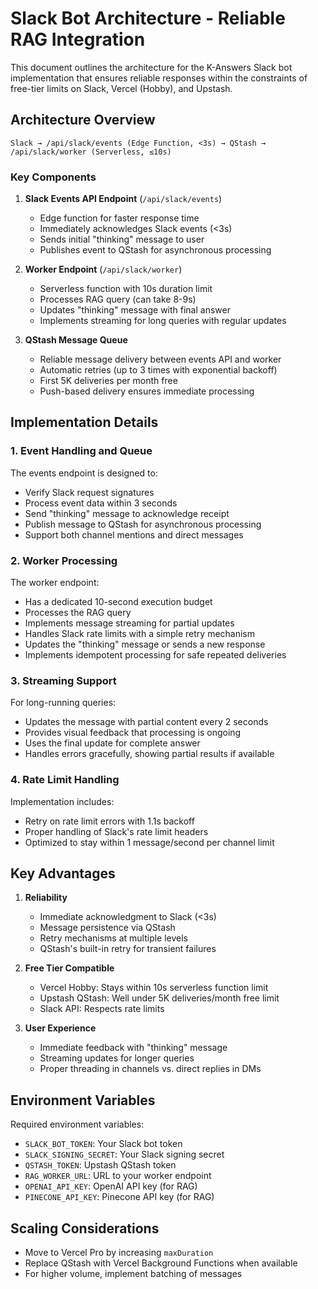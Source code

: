 # Slack Bot Architecture - Reliable RAG Integration

This document outlines the architecture for the K-Answers Slack bot implementation that ensures reliable responses within the constraints of free-tier limits on Slack, Vercel (Hobby), and Upstash.

## Architecture Overview

```
Slack → /api/slack/events (Edge Function, <3s) → QStash → /api/slack/worker (Serverless, ≤10s)
```

### Key Components

1. **Slack Events API Endpoint** (`/api/slack/events`)
   - Edge function for faster response time
   - Immediately acknowledges Slack events (<3s)
   - Sends initial "thinking" message to user
   - Publishes event to QStash for asynchronous processing

2. **Worker Endpoint** (`/api/slack/worker`)
   - Serverless function with 10s duration limit
   - Processes RAG query (can take 8-9s)
   - Updates "thinking" message with final answer
   - Implements streaming for long queries with regular updates

3. **QStash Message Queue**
   - Reliable message delivery between events API and worker
   - Automatic retries (up to 3 times with exponential backoff)
   - First 5K deliveries per month free
   - Push-based delivery ensures immediate processing

## Implementation Details

### 1. Event Handling and Queue

The events endpoint is designed to:
- Verify Slack request signatures
- Process event data within 3 seconds
- Send "thinking" message to acknowledge receipt
- Publish message to QStash for asynchronous processing
- Support both channel mentions and direct messages

### 2. Worker Processing

The worker endpoint:
- Has a dedicated 10-second execution budget
- Processes the RAG query
- Implements message streaming for partial updates
- Handles Slack rate limits with a simple retry mechanism
- Updates the "thinking" message or sends a new response
- Implements idempotent processing for safe repeated deliveries

### 3. Streaming Support

For long-running queries:
- Updates the message with partial content every 2 seconds
- Provides visual feedback that processing is ongoing
- Uses the final update for complete answer
- Handles errors gracefully, showing partial results if available

### 4. Rate Limit Handling

Implementation includes:
- Retry on rate limit errors with 1.1s backoff
- Proper handling of Slack's rate limit headers
- Optimized to stay within 1 message/second per channel limit

## Key Advantages

1. **Reliability**
   - Immediate acknowledgment to Slack (<3s)
   - Message persistence via QStash
   - Retry mechanisms at multiple levels
   - QStash's built-in retry for transient failures

2. **Free Tier Compatible**
   - Vercel Hobby: Stays within 10s serverless function limit
   - Upstash QStash: Well under 5K deliveries/month free limit
   - Slack API: Respects rate limits

3. **User Experience**
   - Immediate feedback with "thinking" message
   - Streaming updates for longer queries
   - Proper threading in channels vs. direct replies in DMs

## Environment Variables

Required environment variables:
- `SLACK_BOT_TOKEN`: Your Slack bot token
- `SLACK_SIGNING_SECRET`: Your Slack signing secret
- `QSTASH_TOKEN`: Upstash QStash token
- `RAG_WORKER_URL`: URL to your worker endpoint
- `OPENAI_API_KEY`: OpenAI API key (for RAG)
- `PINECONE_API_KEY`: Pinecone API key (for RAG)

## Scaling Considerations

- Move to Vercel Pro by increasing `maxDuration` 
- Replace QStash with Vercel Background Functions when available
- For higher volume, implement batching of messages 